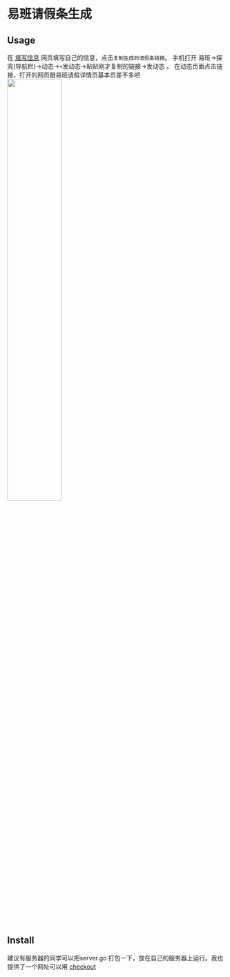 # 易班请假条生成

## Usage

在 [填写信息](http://www.postroggy.top:8081/form) 网页填写自己的信息，点击`复制生成的请假条链接`。 手机打开 易班->探究(导航栏)->动态->`+`发动态->粘贴刚才复制的链接->发动态 。
在动态页面点击链接，打开的网页跟易班请假详情页基本页差不多吧
<img src="https://github.com/Postroggy/Fake_Leave_Request/blob/master/screenshot/example.jpg" height="50%" width="50%">

## Install

建议有服务器的同学可以把server.go 打包一下，放在自己的服务器上运行。我也提供了一个网址可以用
[checkout](http://www.postroggy.top:8081/form)